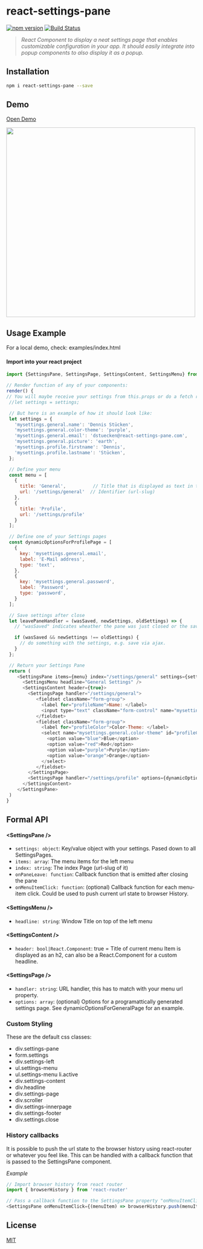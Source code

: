 # react-settings-pane

[![npm version](https://img.shields.io/npm/v/react-settings-pane.svg?style=flat-square)](https://www.npmjs.com/package/react-settings-pane) 
[![Build Status](https://travis-ci.org/dstuecken/react-settings-pane.svg?branch=master)](https://travis-ci.org/dstuecken/react-settings-pane)

> *React Component to display a neat settings page that enables customizable configuration in your app. It should easily integrate into popup components to also display it as a popup.*

## Installation

```bash
npm i react-settings-pane --save
```

## Demo

[Open Demo](http://www.dvlpr.de/react/settings-pane/examples/index.html)

<img src="https://raw.githubusercontent.com/dstuecken/react-settings-pane/master/examples/demo.png" width="500">

## Usage Example

For a local demo, check: examples/index.html


#### Import into your react project

```js
import {SettingsPane, SettingsPage, SettingsContent, SettingsMenu} from 'react-settings-pane'
```

```js
// Render function of any of your components:
render() {
// You will maybe receive your settings from this.props or do a fetch request in your componentWillMount
 //let settings = settings;

 // But here is an example of how it should look like:
 let settings = {
   'mysettings.general.name': 'Dennis Stücken',
   'mysettings.general.color-theme': 'purple',
   'mysettings.general.email': 'dstuecken@react-settings-pane.com',
   'mysettings.general.picture': 'earth',
   'mysettings.profile.firstname': 'Dennis',
   'mysettings.profile.lastname': 'Stücken',
 };

 // Define your menu
 const menu = [
   {
     title: 'General',          // Title that is displayed as text in the menu
     url: '/settings/general'  // Identifier (url-slug)
   },
   {
     title: 'Profile',
     url: '/settings/profile'
   }
 ];

 // Define one of your Settings pages
 const dynamicOptionsForProfilePage = [
   {
     key: 'mysettings.general.email',
     label: 'E-Mail address',
     type: 'text',
   },
   {
     key: 'mysettings.general.password',
     label: 'Password',
     type: 'password',
   }
 ];

 // Save settings after close
 let leavePaneHandler = (wasSaved, newSettings, oldSettings) => {
   // "wasSaved" indicates wheather the pane was just closed or the save button was clicked.

   if (wasSaved && newSettings !== oldSettings) {
     // do something with the settings, e.g. save via ajax.
   }
 };

 // Return your Settings Pane
 return (
    <SettingsPane items={menu} index="/settings/general" settings={settings} onPaneLeave={leavePaneHandler}>
      <SettingsMenu headline="General Settings" />
      <SettingsContent header={true}>
        <SettingsPage handler="/settings/general">
           <fieldset className="form-group">
             <label for="profileName">Name: </label>
             <input type="text" className="form-control" name="mysettings.general.name" placeholder="Name" id="general.ame" onChange={settingsChanged} defaultValue={settings['mysettings.general.name']} />
           </fieldset>
           <fieldset className="form-group">
             <label for="profileColor">Color-Theme: </label>
             <select name="mysettings.general.color-theme" id="profileColor" className="form-control" defaultValue={settings['mysettings.general.color-theme']}>
               <option value="blue">Blue</option>
               <option value="red">Red</option>
               <option value="purple">Purple</option>
               <option value="orange">Orange</option>
             </select>
           </fieldset>
        </SettingsPage>
        <SettingsPage handler="/settings/profile" options={dynamicOptionsForProfilePage} />
      </SettingsContent>
    </SettingsPane>
 )
}
```

## Formal API
#### &lt;SettingsPane />

- `settings: object`: Key/value object with your settings. Pased down to all SettingsPages.
- `items: array`: The menu items for the left menu
- `index: string`: The index Page (url-slug of it) 
- `onPaneLeave: function`: Callback function that is emitted after closing the pane
- `onMenuItemClick: function`: (optional) Callback function for each menu-item click. Could be used to push current url state to browser History.

#### &lt;SettingsMenu />

- `headline: string`: Window Title on top of the left menu 

#### &lt;SettingsContent />

- `header: bool|React.Component`: true = Title of current menu Item is displayed as an h2, can also be a React.Component for a custom headline. 

#### &lt;SettingsPage />

- `handler: string`: URL handler, this has to match with your menu url property.
- `options: array`: (optional) Options for a programattically generated settings page. See dynamicOptionsForGeneralPage for an example.

### Custom Styling

These are the default css classes: 

* div.settings-pane
* form.settings
* div.settings-left
* ul.settings-menu
* ul.settings-menu li.active
* div.settings-content
* div.headline
* div.settings-page
* div.scroller
* div.settings-innerpage
* div.settings-footer
* div.settings.close

### History callbacks

It is possible to push the url state to the browser history using react-router or whatever you feel like. This can be handled with a callback function that is passed to the SettingsPane component.

*Example*

```js
// Import browser history from react router
import { browserHistory } from 'react-router'

// Pass a callback function to the SettingsPane property "onMenuItemClick"
<SettingsPane onMenuItemClick={(menuItem) => browserHistory.push(menuItem.url)} />
```

## License

[MIT](http://www.opensource.org/licenses/mit-license.php)
